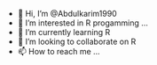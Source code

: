 - 👋 Hi, I’m @Abdulkarim1990
- 👀 I’m interested in R progamming ...
- 🌱 I’m currently learning R
- 💞️ I’m looking to collaborate on R
- 📫 How to reach me ...

<!---
Abdulkarim1990/Abdulkarim1990 is a ✨ special ✨ repository because its `README.md` (this file) appears on your GitHub profile.
You can click the Preview link to take a look at your changes.
--->

